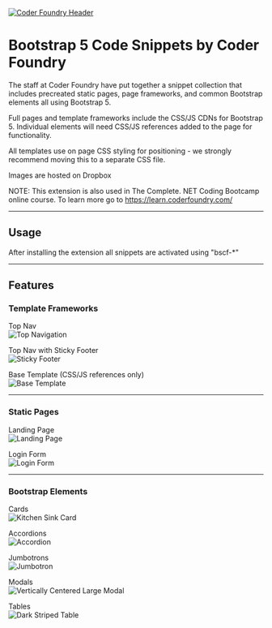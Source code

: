 <a href="https://coderfoundry.com" target="_blank">![Coder Foundry Header](https://github.com/ARussell-CF/bootstrap-5-snippets-by-coder-foundry/blob/master/img/CFHeader.png?raw=true)</a>

# Bootstrap 5 Code Snippets by Coder Foundry
The staff at Coder Foundry have put together a snippet collection that includes precreated static pages,
page frameworks, and common Bootstrap elements all using Bootstrap 5.

Full pages and template frameworks include the CSS/JS CDNs for Bootstrap 5. Individual elements will need CSS/JS
references added to the page for functionality.

All templates use on page CSS styling for positioning - we strongly recommend moving this to a separate CSS file.

Images are hosted on Dropbox

NOTE: This extension is also used in The Complete. NET Coding Bootcamp online course. To learn more go to <a href="https://learn.coderfoundry.com/" target="_blank">https://learn.coderfoundry.com/</a>

---

## Usage

After installing the extension all snippets are activated using "bscf-*"

---

## Features

### Template Frameworks

Top Nav<br>
![Top Navigation](https://github.com/ARussell-CF/bootstrap-5-snippets-by-coder-foundry/blob/master/img/TopNav.png?raw=true)

Top Nav with Sticky Footer<br>
![Sticky Footer](https://github.com/ARussell-CF/bootstrap-5-snippets-by-coder-foundry/blob/master/img/StickyFooter.png?raw=true)

Base Template (CSS/JS references only)<br>
![Base Template](https://github.com/ARussell-CF/bootstrap-5-snippets-by-coder-foundry/blob/master/img/BaseTemplate.png?raw=true)

---

### Static Pages

Landing Page<br>
![Landing Page](https://github.com/ARussell-CF/bootstrap-5-snippets-by-coder-foundry/blob/master/img/LandingPageDark.png?raw=true)

Login Form<br>
![Login Form](https://github.com/ARussell-CF/bootstrap-5-snippets-by-coder-foundry/blob/master/img/LoginForm.png?raw=true)

---

### Bootstrap Elements

Cards<br>
![Kitchen Sink Card](https://github.com/ARussell-CF/bootstrap-5-snippets-by-coder-foundry/blob/master/img/CardAll.png?raw=true)

Accordions<br>
![Accordion](https://github.com/ARussell-CF/bootstrap-5-snippets-by-coder-foundry/blob/master/img/Accordion.png?raw=true)

Jumbotrons<br>
![Jumbotron](https://github.com/ARussell-CF/bootstrap-5-snippets-by-coder-foundry/blob/master/img/Jumbotron.png?raw=true)

Modals<br>
![Vertically Centered Large Modal](https://github.com/ARussell-CF/bootstrap-5-snippets-by-coder-foundry/blob/master/img/ModalLargeCenter.png?raw=true)

Tables<br>
![Dark Striped Table](https://github.com/ARussell-CF/bootstrap-5-snippets-by-coder-foundry/blob/master/img/TableDarkStriped.png?raw=true)